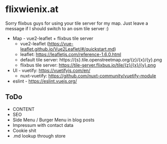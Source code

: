 # flixwienix.at

Sorry flixbus guys for using your tile server for my map. Just leave a message if I should switch to an osm tile server :)

* Map - vue2-leaflet + flixbus tile server
    * vue2-leaflet (https://vue-leaflet.github.io/Vue2Leaflet/#/quickstart.md)
    * leaflet: https://leafletjs.com/reference-1.6.0.html
    * default tile server: https://{s}.tile.openstreetmap.org/{z}/{x}/{y}.png
    * flixbus tile server: https://tile-server.flixbus.io/tile/{z}/{x}/{y}.png
* UI - vuetify: https://vuetifyjs.com/en/
    *  nuxt-vuetify: https://github.com/nuxt-community/vuetify-module
* eslint - https://eslint.vuejs.org/

## ToDo

* CONTENT
* SEO
* Side Menu / Burger Menu in blog posts
* Impressum with contact data
* Cookie shit
* .md lookup through store